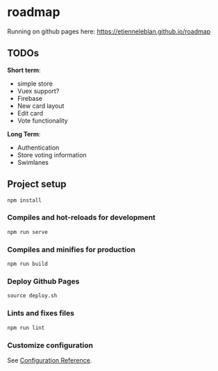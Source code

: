 # roadmap

Running on github pages here: https://etienneleblan.github.io/roadmap

## TODOs

**Short term**:

- simple store
- Vuex support?
- Firebase
- New card layout
- Edit card
- Vote functionality

**Long Term**:

- Authentication
- Store voting information
- Swimlanes

## Project setup

```
npm install
```

### Compiles and hot-reloads for development

```
npm run serve
```

### Compiles and minifies for production

```
npm run build
```

### Deploy Github Pages

```
source deploy.sh
```

### Lints and fixes files

```
npm run lint
```

### Customize configuration

See [Configuration Reference](https://cli.vuejs.org/config/).
